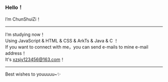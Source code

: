 ### Hello！       
I’m ChunShuiZi！          
****
I‘m studying now！     
Using JavaScript & HTML & CSS & ArkTs & Java & C ！   
If you want to connect with me，you can send e-mails to mine e-mail address！             
It's xzsjy123456@163.com！     
**** 
Best wishes to youuuuu~✨          
   
